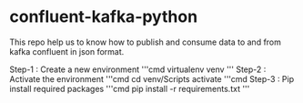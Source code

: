 # confluent-kafka-python


This repo help us to know how to publish and consume data to and from kafka confluent in json format.

Step-1 : Create a new environment
'''cmd
virtualenv venv
'''
Step-2 : Activate the environment
'''cmd
cd venv/Scripts
activate
'''cmd
Step-3 : Pip install required packages
'''cmd
pip install -r requirements.txt
'''


